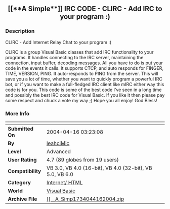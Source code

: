 ﻿<div align="center">

## \[\[\*\*A Simple\*\*\]\] IRC CODE \- CLIRC \- Add IRC to your program :\)


</div>

### Description

CLIRC - Add Internet Relay Chat to your program :)

CLIRC is a group Visual Basic classes that add IRC functionality to your programs. It handles connecting to the IRC server, maintaining the connection, input buffer, decoding messages. All you have to do is put your code in the events it calls. It supports CTCP, and auto responds for FINGER, TIME, VERSION, PING. It auto-responds to PING from the server. This will save you a lot of time, whether you want to quickly program a powerful IRC bot, or if you want to make a full-fledged IRC client like mIRC either way this code is for you. This code is some of the best code I’ve seen in a long time and possibly the best IRC code for Visual Basic. If you like it then please pay some respect and chuck a vote my way ;) Hope you all enjoy! God Bless!
 
### More Info
 


<span>             |<span>
---                |---
**Submitted On**   |2004-04-16 03:23:08
**By**             |[leahciMic](https://github.com/Planet-Source-Code/PSCIndex/blob/master/ByAuthor/leahcimic.md)
**Level**          |Advanced
**User Rating**    |4.7 (89 globes from 19 users)
**Compatibility**  |VB 3\.0, VB 4\.0 \(16\-bit\), VB 4\.0 \(32\-bit\), VB 5\.0, VB 6\.0
**Category**       |[Internet/ HTML](https://github.com/Planet-Source-Code/PSCIndex/blob/master/ByCategory/internet-html__1-34.md)
**World**          |[Visual Basic](https://github.com/Planet-Source-Code/PSCIndex/blob/master/ByWorld/visual-basic.md)
**Archive File**   |[\[\[\_\_A\_Simp1734044162004\.zip](https://github.com/Planet-Source-Code/leahcimic-a-simple-irc-code-clirc-add-irc-to-your-program__1-53177/archive/master.zip)








